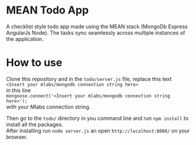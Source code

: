 # MEAN Todo App
A checklist style todo app made using the MEAN stack (MongoDb Express AngularJs Node). The tasks sync seamlessly across multiple instances of the application.


# How to use
Clone this repository and in the `todo/server.js` file, replace this text   
```<Insert your mlabs/mongodb connextion string here>```<br>
in this line   
```mongoose.connect('<Insert your mlabs/mongodb connextion string here>');```<br> 
with your Mlabs connection string.<br>

Then go to the `todo/` directory in you command line and run `npm install` to install all the packages.<br>
After installing run `node server.js` an open `http://localhost:8080/` on your browser.
